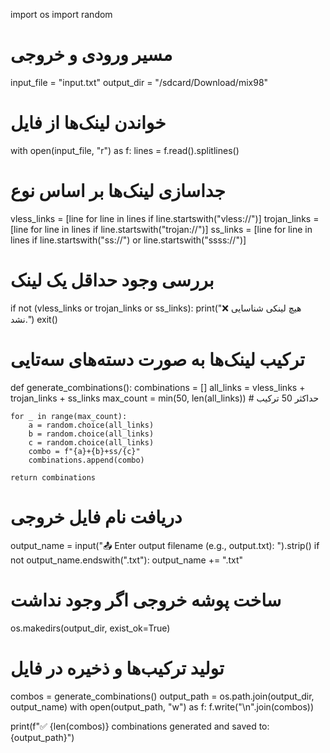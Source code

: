 import os
import random

# مسیر ورودی و خروجی
input_file = "input.txt"
output_dir = "/sdcard/Download/mix98"

# خواندن لینک‌ها از فایل
with open(input_file, "r") as f:
    lines = f.read().splitlines()

# جداسازی لینک‌ها بر اساس نوع
vless_links = [line for line in lines if line.startswith("vless://")]
trojan_links = [line for line in lines if line.startswith("trojan://")]
ss_links = [line for line in lines if line.startswith("ss://") or line.startswith("ssss://")]

# بررسی وجود حداقل یک لینک
if not (vless_links or trojan_links or ss_links):
    print("❌ هیچ لینکی شناسایی نشد.")
    exit()

# ترکیب لینک‌ها به صورت دسته‌های سه‌تایی
def generate_combinations():
    combinations = []
    all_links = vless_links + trojan_links + ss_links
    max_count = min(50, len(all_links))  # حداکثر 50 ترکیب

    for _ in range(max_count):
        a = random.choice(all_links)
        b = random.choice(all_links)
        c = random.choice(all_links)
        combo = f"{a}+{b}+ss/{c}"
        combinations.append(combo)

    return combinations

# دریافت نام فایل خروجی
output_name = input("📤 Enter output filename (e.g., output.txt): ").strip()
if not output_name.endswith(".txt"):
    output_name += ".txt"

# ساخت پوشه خروجی اگر وجود نداشت
os.makedirs(output_dir, exist_ok=True)

# تولید ترکیب‌ها و ذخیره در فایل
combos = generate_combinations()
output_path = os.path.join(output_dir, output_name)
with open(output_path, "w") as f:
    f.write("\n".join(combos))

print(f"✅ {len(combos)} combinations generated and saved to: {output_path}")

